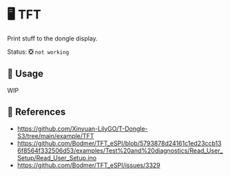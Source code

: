 # :desktop_computer: TFT

Print stuff to the dongle display.

Status: :negative_squared_cross_mark: `not working`

## :pencil: Usage

WIP

## :link: References

- <https://github.com/Xinyuan-LilyGO/T-Dongle-S3/tree/main/example/TFT>
- <https://github.com/Bodmer/TFT_eSPI/blob/5793878d24161c1ed23ccb136f8564f332506d53/examples/Test%20and%20diagnostics/Read_User_Setup/Read_User_Setup.ino>
- <https://github.com/Bodmer/TFT_eSPI/issues/3329>
